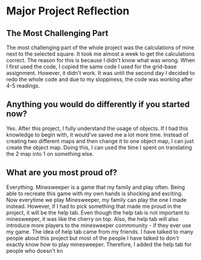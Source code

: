 # Major Project Reflection

## The Most Challenging Part

The most challenging part of the whole project was the calculations of mine next to the selected square. It took me almost a week to get the calculations correct. The reason for this is because I didn't know what was wrong. When I first used the code, I copied the same code I used for the grid-base assignment. However, it didn't work. It was until the second day I decided to redo the whole code and due to my sloppiness, the code was working after 4-5 readings.


## Anything you would do differently if you started now?
Yes. After this project, I fully understand the usage of objects. If I had this knowledge to begin with, it would've saved me a lot more time. Instead of creating two different maps and then change it to one object map, I can just create the object map. Doing this, I can used the time I spent on translating the 2 map into 1 on something else.

## What are you most proud of?
Everything. Minesweeper is a game that my family and play often. Being able to recreate this game with my own hands is shocking and exciting. Now everytime we play Minesweeper, my family can play the one I made instead. However, if I had to pick something that made me proud in the project, it will be the help tab. Even though the help tab is not important to minesweeper, it was like the cherry on top. Also, the help tab will also introduce more players to the minesweeper commmunity - if they ever use my game. The idea of help tab came from my friends. I have talked to many people about this project but most of the people I have talked to don't exactly know how to play minesweeper. Therefore, I added the help tab for people who doesn't kn